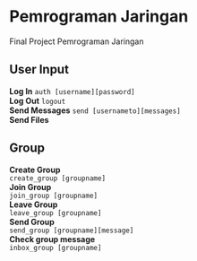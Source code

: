 # Pemrograman Jaringan
Final Project Pemrograman Jaringan

## User Input
**Log In**
`
    auth [username][password]
`  
**Log Out**
`
    logout
`  
**Send Messages**
`
    send [usernameto][messages]
`  
**Send Files**
`
`

## Group
**Create Group**  
`
    create_group [groupname]
`  
**Join Group**  
`
    join_group [groupname]
`  
**Leave Group**  
`
    leave_group [groupname]
`  
**Send Group**  
`
    send_group [groupname][message]
`  
**Check group message**  
`
    inbox_group [groupname]
`

